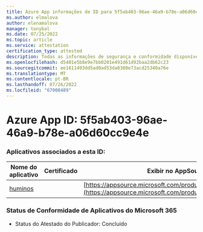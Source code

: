 ```yaml
---
title: Azure App informações de ID para 5f5ab403-96ae-46a9-b78e-a06d60cc9e4e
ms.author: elmalova
author: elenamalova
manager: tonybal
ms.date: 07/25/2022
ms.topic: article
ms.service: attestation
certification_type: attested
description: Todas as informações de segurança e conformidade disponíveis para 5f5ab403-96ae-46a9-b78e-a06d60cc9e4e.
ms.openlocfilehash: d5401e5b8e9e7bb0201e491d61d92baa2db62c23
ms.sourcegitcommit: ee1611493dd5ad0ad53da0380e73acd25340a76e
ms.translationtype: MT
ms.contentlocale: pt-BR
ms.lasthandoff: 07/26/2022
ms.locfileid: "67008489"
---
```

# <a name="azure-app-id-5f5ab403-96ae-46a9-b78e-a06d60cc9e4e"></a>Azure App ID: 5f5ab403-96ae-46a9-b78e-a06d60cc9e4e


### <a name="apps-associated-with-this-id"></a>Aplicativos associados a esta ID:
| **Nome do aplicativo** | **Certificado** | **Exibir no AppSource** |
|--------------|---------------|-----------------------|
| [huminos](../forward/WA200003308.md) |  | [https://appsource.microsoft.com/product/office/WA200003308](https://appsource.microsoft.com/product/office/WA200003308) |

### <a name="microsoft-365-app-compliance-status"></a>Status de Conformidade de Aplicativos do Microsoft 365
- Status do Atestado do Publicador: Concluído
